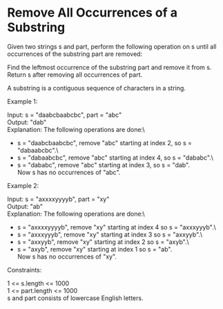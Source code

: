 # Remove All Occurrences of a Substring

Given two strings s and part, perform the following operation on s until all occurrences of the substring part are removed:

Find the leftmost occurrence of the substring part and remove it from s.\
Return s after removing all occurrences of part.

A substring is a contiguous sequence of characters in a string.

Example 1:

Input: s = "daabcbaabcbc", part = "abc"\
Output: "dab"\
Explanation: The following operations are done:\
- s = "daabcbaabcbc", remove "abc" starting at index 2, so s = "dabaabcbc".\
- s = "dabaabcbc", remove "abc" starting at index 4, so s = "dababc".\
- s = "dababc", remove "abc" starting at index 3, so s = "dab".\
Now s has no occurrences of "abc".

Example 2:

Input: s = "axxxxyyyyb", part = "xy"\
Output: "ab"\
Explanation: The following operations are done:\
- s = "axxxxyyyyb", remove "xy" starting at index 4 so s = "axxxyyyb".\
- s = "axxxyyyb", remove "xy" starting at index 3 so s = "axxyyb".\
- s = "axxyyb", remove "xy" starting at index 2 so s = "axyb".\
- s = "axyb", remove "xy" starting at index 1 so s = "ab".\
Now s has no occurrences of "xy".
 
Constraints:

1 <= s.length <= 1000\
1 <= part.length <= 1000\
s​​​​​​ and part consists of lowercase English letters.